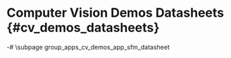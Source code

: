 #  Computer Vision Demos Datasheets {#cv_demos_datasheets}

-# \subpage group_apps_cv_demos_app_sfm_datasheet

